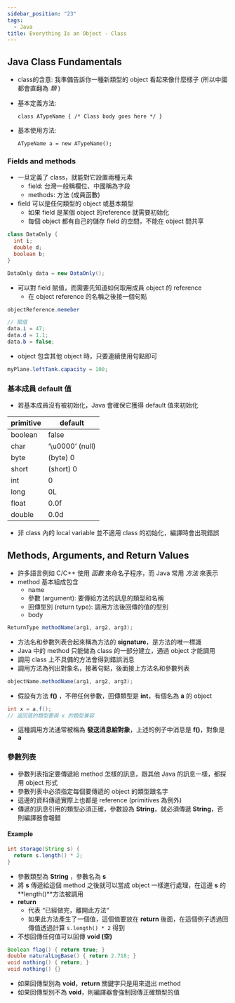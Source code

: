 ```yaml
---
sidebar_position: "23"
tags:
  - Java
title: Everything Is an Object - Class
---
```

## Java Class Fundamentals

- class的含意: 我準備告訴你一種新類型的 object 看起來像什麼樣子 (所以中國都會直翻為 _類_ )
- 基本定義方法:
    ```
    class ATypeName { /* Class body goes here */ }
    ```

- 基本使用方法:
    ```
    ATypeName a = new ATypeName();
    ```

### Fields and methods

- 一旦定義了 class，就能對它設置兩種元素
    - field: 台灣一般稱欄位、中國稱為字段
    - methods: 方法 (成員函數)
- field 可以是任何類型的 object 或基本類型
    - 如果 field 是某個 object 的reference 就需要初始化
    - 每個 object 都有自己的儲存 field 的空間，不能在 object 間共享

```java
class DataOnly {
  int i;
  double d;
  boolean b;
}

DataOnly data = new DataOnly();
```

- 可以對 field 賦值，而需要先知道如何取用成員 object 的 reference
    - 在 object reference 的名稱之後接一個句點
```java
objectReference.memeber

// 賦值
data.i = 47;
data.d = 1.1;
data.b = false;
```

- object 包含其他 object 時，只要連續使用句點即可
```java
myPlane.leftTank.capacity = 100;
```

### 基本成員 default 值

- 若基本成員沒有被初始化，Java 會確保它獲得 default 值來初始化

| primitive | default         |
| --------- | --------------- |
| boolean   | false           |
| char      | ‘\u0000’ (null) |
| byte      | (byte) 0        |
| short     | (short) 0       |
| int       | 0               |
| long      | 0L              |
| float     | 0.0f            |
| double    | 0.0d            |
- 非 class 內的 local variable 並不適用 class 的初始化，編譯時會出現錯誤


## Methods, Arguments, and Return Values

- 許多語言例如 C/C++ 使用 _函數_ 來命名子程序，而 Java 常用 _方法_ 來表示
- method 基本組成包含
    - name
    - 參數 (argument): 要傳給方法的訊息的類型和名稱
    - 回傳型別 (return type): 調用方法後回傳的值的型別
    - body
```java
ReturnType methodName(arg1, arg2, arg3); 
```
- 方法名和參數列表合起來稱為方法的 **signature**，是方法的唯一標識
- Java 中的 method 只能做為 class 的一部分建立，通過 object 才能調用
- 調用 class 上不具備的方法會得到錯誤消息
- 調用方法為列出對象名，接著句點，後面接上方法名和參數列表
```java
objectName.methodName(arg1, arg2, arg3);
```
- 假設有方法 **f()** ，不帶任何參數，回傳類型是 **int**，有個名為 **a** 的 object
```java
int x = a.f();
// 返回值的類型要與 x 的類型兼容
```
- 這種調用方法通常被稱為 **發送消息給對象**，上述的例子中消息是 **f()**，對象是 **a**
### 參數列表

- 參數列表指定要傳遞給 method 怎樣的訊息，跟其他 Java 的訊息一樣，都採用 object 形式
- 參數列表中必須指定每個要傳遞的 object 的類型跟名字
- 這邊的資料傳遞實際上也都是 reference (primitives 為例外)
- 傳遞的訊息引用的類型必須正確，參數設為 **String**，就必須傳遞 **String**，否則編譯器會報錯

#### Example
```java
int storage(String s) {
  return s.length() * 2;
}
```
- 參數類型為 **String** ，參數名為 **s**
- 將 **s** 傳遞給這個 method 之後就可以當成 object 一樣進行處理，在這邊 **s** 的 **length()**方法被調用
- **return**
    - 代表 “已經做完，離開此方法“
    - 如果此方法產生了一個值，這個值要放在 **return** 後面，在這個例子透過回傳值透過計算 `s.length() * 2` 得到
- 不想回傳任何值可以回傳 **void (空)**
```java
Boolean flag() { return true; }
double naturalLogBase() { return 2.718; }
void nothing() { return; }
void nothing() {}
```
- 如果回傳型別為 **void**，**return** 關鍵字只是用來退出 method
- 如果回傳型別不為 **void**，則編譯器會強制回傳正確類型的值

